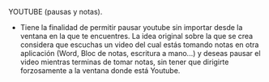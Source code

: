 YOUTUBE (pausas y notas).

* Tiene la finalidad de permitir pausar youtube sin importar desde la ventana en la que te encuentres.
La idea original sobre la que se crea considera que escuchas un video del cual estás tomando notas en otra aplicación (Word, Bloc de notas, escritura a mano...) y deseas pausar el video mientras terminas de tomar notas, sin tener que dirigirte forzosamente a la ventana donde está Youtube. 
